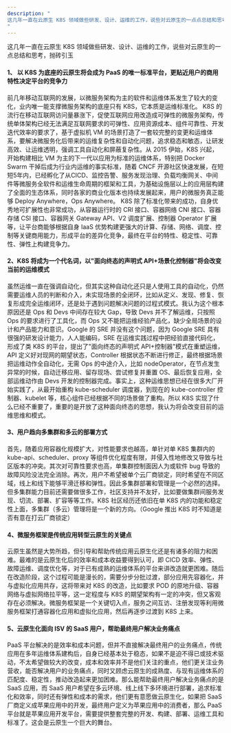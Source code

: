 ```yaml
---
description: "
这几年一直在云原生 K8S 领域做些研发、设计、运维的工作，说些对云原生的一点点总结和思考，抛砖引玉
"
---
```


这几年一直在云原生 K8S 领域做些研发、设计、运维的工作，说些对云原生的一点总结和思考，抛砖引玉

#### 1、 以 K8S 为底座的云原生将会成为 PaaS 的唯一标准平台，更贴近用户的商用特性决定平台的竞争力
  前几年移动互联网的发展，以微服务架构为主的软件和运维体系发生了较大的变化，业内唯一能支撑微服务架构的底座只有 K8S，它本质是运维标准化。
  K8S 的流行在移动互联网访问量暴涨下，促使互联网应用改造成可弹性的微服务架构，传统单体架构已经无法满足互联网要求的可弹性、应用资源成本、组件可靠性、开发迭代效率的要求了，基于虚拟机 VM 的场景打造了一套较完整的变更和运维体系，要解决微服务化后带来的运维复杂性和自动化问题，追求稳态和敏态，让研发高效、让运维透明，强调工具自动化和屏蔽复杂性。从 2015 伊始，K8S 兴起，开始构建相比 VM 为主的下一代以应用为标准的运维体系，特别把 Docker Swarm 干掉后成为行业内运维的事实标准，随着 CNCF 开源社区快速发展，在短短5年内，已经孵化了从CICD、监控告警、服务发现治理、负载均衡网关、中间件等微服务全软件和运维生命周期的框架和工具，为基础设施层以上的应用层构建了全面的生态体系，同时各家的商业化版本也持续发展起来，用户的微服务真正能够 Deploy Anywhere，Ops Anywhere。
  K8S 除了标准化带来的成功，自身优秀地可扩展性也非常成功，从容器运行时的 CRI 接口、容器网络 CNI 接口、容器存储 CSI 接口、容器网关 Gateway API、V2 调度扩展、控制器 Operator 扩展等，让平台商能够根据自身 IaaS 优势构建更强大的计算、存储、网络、调度、控制等关键商用能力，形成平台的差异化竞争，最终在平台的特性、稳定性、可靠性、弹性上构建竞争力。
  
#### 2、K8S 将成为一个代名词，以"面向终态的声明式 API+场景化控制器"将会改变当前的运维模式
  虽然运维一直在强调自动化，但其实这种自动化还只是人使用工具的自动化，仍然需要运维人员的判断和介入，未实现场景的全闭环，比如从定义、发现、修复、恢复形成完全运维闭环，还是处于遇到问题解决问题的过程式模式。我认为这个根本原因还是 Ops 和 Devs 中间存在较大 Gap，导致 Devs 并不了解运维，只按照 Ops 的要求进行了工具化，而 Ops 又不能把运维经验产品化，缺少全局场景的设计和产品能力和意识。Google 的 SRE 并没有这个问题，因为 Google SRE 具有很强的研发设计能力，人人能编码，SRE 在运维实践过程中把经验直接代码化，形成了类 K8S 的平台，提出了"面向终态的声明式 API+控制器"模式在重塑运维，API 定义好对现网的期望状态，Controller 根据状态不断进行修正，最终根据场景把运维动作全自动化，无需 Ops 的中途介入，比如 nodeOperator，在节点发生异常的时候，自动迁移应用、留存现场、尝试修复并重置 OS、最后恢复应用，全部运维动作由 Devs 开发的控制器完成。事实上，这种运维思想已经在很多大厂开始实践了，从最开始重构 kube-scheduler 调度器，到现在的 kube-controller 控制器、kubelet 等，核心组件已经根据不同的场景做了重构。所以 K8S 实现了什么已经不重要了，重要的是开放了这种面向终态的思想，我认为将会改变目前的运维思维和模式。 
  
#### 3、用户趋向多集群和多云的部署方式
  首先，随着应用容器化规模扩大，对性能要求也越高，单针对单 K8S 集群内的 kube-api、scheduler、proxy 等组件优化程度有限，并侵入性地修改又导致与社区版本的冲突。其次对可靠性要求也高，单集群控制面因人为或软件 bug 导致的故障风险没法完全消除。再次，用户不希望被单个云厂商锁定，同时希望在不同区域，线上和线下能够平滑迁移和弹性。因此多集群部署和管理是一个必然的选择。但多集群能力目前还需要做很多工作，社区支持并不友好，比如要做集群间服务发现、切流、部署、扩容等等工作。K8S 社区经历还依旧在单 K8S 内的功能和稳定性上面，多集群（多云）管理将是一个新的方向。（Google 推出 K8S 时不知道是否有意在打云厂商锁定）
  
#### 4、微服务框架是传统应用转型云原生的关键点
  云原生虽然是大势所趋，但引导和帮助传统应用云原生化还是有诸多的阻力和困难。最难的是云原生化后的效率和成本收益要得到认可，即 CICD 效率、弹性、故障运维、调度优化等，对于已有成熟的运维体系的平台来讲改造就更困难。随后在改造阶段，这个过程可能是漫长的，需要分步分批过渡，部分应用先容器化，并与虚拟化应用共存，这将带来对 K8S 的改造，比如要求 POD 的原地升级、容器网络与虚拟网络拉平等，这一定程度与 K8S 的期望架构有一定的冲突，但又客观存在必须解决。微服务框架是一个关键切入点，服务之间互访、注册发现等利用微服务框架打通容器化应用和虚拟化应用，然后再逐步过渡到 K8S 上来。
  
#### 5、云原生化面向 ISV 的 SaaS 用户，帮助最终用户解决业务痛点
  PaaS 平台解决的是效率和成本问题，但并不直接解决最终用户的业务痛点，传统应用在多年运维体系建构后，自身已经基本处于稳态，如果不是迫不得已或技术驱动，不太希望做较大的改变，成本和效率并不是他们关注的重点，他们更关注业务营收，能否解决用户的业务痛点，同时又顾虑云原生的成熟度、与现有运维体系的匹配度、稳定性，推动改造起来更加困难。那么能帮助最终用户解决业务痛点的是 SaaS 应用，而 SaaS 用户希望在多云环境、线上线下多环境进行部署，追求标准化和效率，同时还有弹性和成本的需求，他们更有意愿做云原生化，如果把 SaaS 厂商定义成苹果应用中的开发，最终用户定义为苹果应用中的消费者，那么 PaaS 平台就是苹果应用开发平台，需要提供整套完整的开发、构建、部署、运维工具和标准了。这会是云原生一个巨大的舞台。